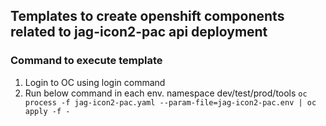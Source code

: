 ## Templates to create openshift components related to jag-icon2-pac api deployment

### Command to execute template
1) Login to OC using login command
2) Run below command in each env. namespace dev/test/prod/tools
   ``oc process -f jag-icon2-pac.yaml --param-file=jag-icon2-pac.env | oc apply -f -``
